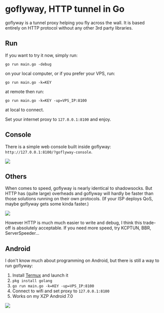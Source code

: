 # goflyway, HTTP tunnel in Go

goflyway is a tunnel proxy helping you fly across the wall. It is based entirely on HTTP protocol without any other 3rd party libraries. 

## Run
If you want to try it now, simply run:
```
go run main.go -debug
```
on your local computer, or if you prefer your VPS, run:
```
go run main.go -k=KEY
```
at remote then run:
```
go run main.go -k=KEY -up=VPS_IP:8100
```
at local to connect.

Set your internet proxy to `127.0.0.1:8100` and enjoy.

## Console
There is a simple web console built inside goflyway: `http://127.0.0.1:8100/?goflyway-console`.

![](https://github.com/coyove/goflyway/blob/master/.misc/console.png?raw=true)

## Others
When comes to speed, goflyway is nearly identical to shadowsocks. But HTTP has (quite large) overheads and goflyway will hardly be faster than those solutions running on their own protocols. (If your ISP deploys QoS, maybe goflyway gets some kinda faster.)

![](https://github.com/coyove/goflyway/blob/master/.misc/speed.png?raw=true)

However HTTP is much much easier to write and debug, I think this trade-off is absolutely acceptable. If you need more speed, try KCPTUN, BBR, ServerSpeeder...

## Android

I don't know much about programming on Android, but there is still a way to run goflyway:

1. Install [Termux](https://f-droid.org/packages/com.termux/) and launch it
2. `pkg install golang`
3. `go run main.go -k=KEY -up=VPS_IP:8100`
4. Connect to wifi and set proxy to `127.0.0.1:8100`
5. Works on my XZP Android 7.0

![](https://github.com/coyove/goflyway/blob/master/.misc/android.jpg?raw=true)
